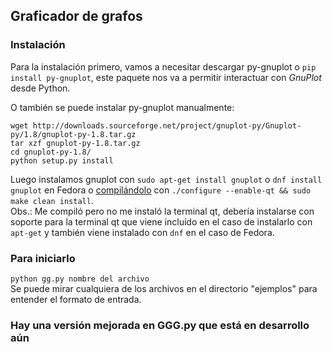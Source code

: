 ## Graficador de grafos

### Instalación
Para la instalación primero, vamos a necesitar descargar py-gnuplot o `pip install py-gnuplot`, este paquete nos
va a permitir interactuar con *GnuPlot* desde Python.   

O también se puede instalar py-gnuplot manualmente:
```
wget http://downloads.sourceforge.net/project/gnuplot-py/Gnuplot-py/1.8/gnuplot-py-1.8.tar.gz
tar xzf gnuplot-py-1.8.tar.gz
cd gnuplot-py-1.8/
python setup.py install
```
Luego instalamos gnuplot con `sudo apt-get install gnuplot` o `dnf install gnuplot` en Fedora
o [compilándolo](https://sourceforge.net/projects/gnuplot/files/gnuplot/) con `./configure --enable-qt && sudo make clean install`.  
Obs.: Me compiló pero no me instaló la terminal qt, debería instalarse con soporte para la terminal qt que viene incluído en el caso de instalarlo con `apt-get` y también viene instalado con `dnf` en el caso de Fedora.

### Para iniciarlo
`python gg.py nombre del archivo`  
Se puede mirar cualquiera de los archivos en el directorio "ejemplos" para entender el formato de entrada.

### Hay una versión mejorada en GGG.py que está en desarrollo aún
